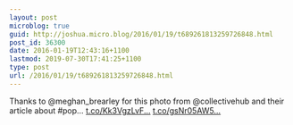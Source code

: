 ```yaml
---
layout: post
microblog: true
guid: http://joshua.micro.blog/2016/01/19/t689261813259726848.html
post_id: 36300
date: 2016-01-19T12:43:16+1100
lastmod: 2019-07-30T17:41:25+1100
type: post
url: /2016/01/19/t689261813259726848.html
---
```

Thanks to @meghan_brearley for this photo from @collectivehub and their article about #pop… [t.co/Kk3VgzLvF...](https://t.co/Kk3VgzLvFA) [t.co/gsNr05AW5...](https://t.co/gsNr05AW5T)
